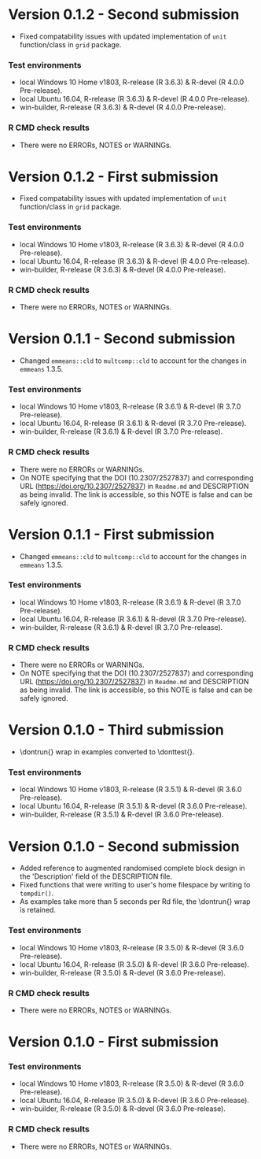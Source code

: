 # Version 0.1.2 - Second submission

* Fixed compatability issues with updated implementation of `unit` function/class in `grid` package.

### Test environments
* local Windows 10 Home v1803, R-release (R 3.6.3) & R-devel (R 4.0.0 Pre-release).
* local Ubuntu 16.04, R-release (R 3.6.3) & R-devel (R 4.0.0 Pre-release).
* win-builder, R-release (R 3.6.3) & R-devel (R 4.0.0 Pre-release).

### R CMD check results
* There were no ERRORs, NOTES or WARNINGs.

# Version 0.1.2 - First submission

* Fixed compatability issues with updated implementation of `unit` function/class in `grid` package.

### Test environments
* local Windows 10 Home v1803, R-release (R 3.6.3) & R-devel (R 4.0.0 Pre-release).
* local Ubuntu 16.04, R-release (R 3.6.3) & R-devel (R 4.0.0 Pre-release).
* win-builder, R-release (R 3.6.3) & R-devel (R 4.0.0 Pre-release).

### R CMD check results
* There were no ERRORs, NOTES or WARNINGs.

# Version 0.1.1 - Second submission

* Changed `emmeans::cld` to `multcomp::cld` to account for the changes in `emmeans` 1.3.5.

### Test environments
* local Windows 10 Home v1803, R-release (R 3.6.1) & R-devel (R 3.7.0 Pre-release).
* local Ubuntu 16.04, R-release (R 3.6.1) & R-devel (R 3.7.0 Pre-release).
* win-builder, R-release (R 3.6.1) & R-devel (R 3.7.0 Pre-release).

### R CMD check results
* There were no ERRORs or WARNINGs.
* On NOTE specifying that the DOI (10.2307/2527837) and corresponding URL (https://doi.org/10.2307/2527837) in `Readme.md` and DESCRIPTION as being invalid. The link is accessible, so this NOTE is false and can be safely ignored.

# Version 0.1.1 - First submission

* Changed `emmeans::cld` to `multcomp::cld` to account for the changes in `emmeans` 1.3.5.

### Test environments
* local Windows 10 Home v1803, R-release (R 3.6.1) & R-devel (R 3.7.0 Pre-release).
* local Ubuntu 16.04, R-release (R 3.6.1) & R-devel (R 3.7.0 Pre-release).
* win-builder, R-release (R 3.6.1) & R-devel (R 3.7.0 Pre-release).

### R CMD check results
* There were no ERRORs or WARNINGs.
* On NOTE specifying that the DOI (10.2307/2527837) and corresponding URL (https://doi.org/10.2307/2527837) in `Readme.md` and DESCRIPTION as being invalid. The link is accessible, so this NOTE is false and can be safely ignored.

# Version 0.1.0 - Third submission

* \dontrun{} wrap in examples converted to \donttest{}. 

### Test environments
* local Windows 10 Home v1803, R-release (R 3.5.1) & R-devel (R 3.6.0 Pre-release).
* local Ubuntu 16.04, R-release (R 3.5.1) & R-devel (R 3.6.0 Pre-release).
* win-builder, R-release (R 3.5.1) & R-devel (R 3.6.0 Pre-release).

# Version 0.1.0 - Second submission

* Added reference to augmented randomised complete block design in the 'Description' field of the DESCRIPTION file.
* Fixed functions that were writing to user's home filespace by writing to `tempdir()`.
* As examples take more than 5 seconds per Rd file, the \dontrun{} wrap is retained.

### Test environments
* local Windows 10 Home v1803, R-release (R 3.5.0) & R-devel (R 3.6.0 Pre-release).
* local Ubuntu 16.04, R-release (R 3.5.0) & R-devel (R 3.6.0 Pre-release).
* win-builder, R-release (R 3.5.0) & R-devel (R 3.6.0 Pre-release).

### R CMD check results
* There were no ERRORs, NOTES or WARNINGs.

# Version 0.1.0 - First submission

### Test environments
* local Windows 10 Home v1803, R-release (R 3.5.0) & R-devel (R 3.6.0 Pre-release).
* local Ubuntu 16.04, R-release (R 3.5.0) & R-devel (R 3.6.0 Pre-release).
* win-builder, R-release (R 3.5.0) & R-devel (R 3.6.0 Pre-release).

### R CMD check results
* There were no ERRORs, NOTES or WARNINGs.

